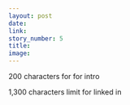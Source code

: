 ```yaml
---
layout: post
date:  
link: 
story_number: 5
title: 
image: 
---
```

200 characters for for intro

1,300 characters limit for linked in